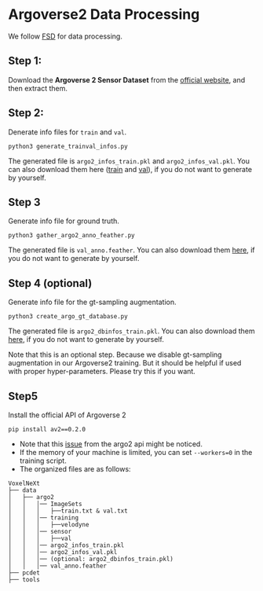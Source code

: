 # Argoverse2 Data Processing

We follow [FSD](https://github.com/tusen-ai/SST) for data processing.

## Step 1: 
Download the **Argoverse 2 Sensor Dataset** from the [official website](https://www.argoverse.org/av2.html#download-link), and then extract them.

## Step 2: 
Denerate info files for `train` and `val`. 
```shell
python3 generate_trainval_infos.py
```
The generated file is `argo2_infos_train.pkl` and `argo2_infos_val.pkl`. You can also download them here ([train]() and [val]()), if you do not want to generate by yourself.

## Step 3
Generate info file for ground truth.
```shell
python3 gather_argo2_anno_feather.py
```
The generated file is `val_anno.feather`. You can also download them [here](), if you do not want to generate by yourself.

## Step 4 (optional) 
Generate info file for the gt-sampling augmentation.
```shell
python3 create_argo_gt_database.py
```
The generated file is `argo2_dbinfos_train.pkl`. You can also download them [here](), if you do not want to generate by yourself.

Note that this is an optional step. Because we disable gt-sampling augmentation in our Argoverse2 training. But it should be helpful if used with proper hyper-parameters. Please try this if you want.

## Step5
Install the official API of Argoverse 2
```shell
pip install av2==0.2.0
```
- Note that this [issue](https://github.com/argoverse/av2-api/issues/102) from the argo2 api might be noticed. 
- If the memory of your machine is limited, you can set `--workers=0` in the training script.
- The organized files are as follows:
```
VoxelNeXt
├── data
│   ├── argo2
│   │   │── ImageSets
│   │   │   ├──train.txt & val.txt
│   │   │── training
│   │   │   ├──velodyne
│   │   │── sensor
│   │   │   ├──val
│   │   │── argo2_infos_train.pkl
│   │   │── argo2_infos_val.pkl
│   │   │── (optional: argo2_dbinfos_train.pkl)
│   │   │── val_anno.feather
├── pcdet
├── tools
```